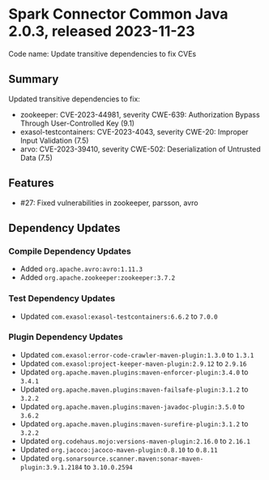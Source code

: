 # Spark Connector Common Java 2.0.3, released 2023-11-23

Code name: Update transitive dependencies to fix CVEs

## Summary
Updated transitive dependencies to fix:
* zookeeper: CVE-2023-44981, severity CWE-639: Authorization Bypass Through User-Controlled Key (9.1)
* exasol-testcontainers: CVE-2023-4043, severity CWE-20: Improper Input Validation (7.5)
* arvo: CVE-2023-39410, severity CWE-502: Deserialization of Untrusted Data (7.5)

## Features

* #27: Fixed vulnerabilities in zookeeper, parsson, avro

## Dependency Updates

### Compile Dependency Updates

* Added `org.apache.avro:avro:1.11.3`
* Added `org.apache.zookeeper:zookeeper:3.7.2`

### Test Dependency Updates

* Updated `com.exasol:exasol-testcontainers:6.6.2` to `7.0.0`

### Plugin Dependency Updates

* Updated `com.exasol:error-code-crawler-maven-plugin:1.3.0` to `1.3.1`
* Updated `com.exasol:project-keeper-maven-plugin:2.9.12` to `2.9.16`
* Updated `org.apache.maven.plugins:maven-enforcer-plugin:3.4.0` to `3.4.1`
* Updated `org.apache.maven.plugins:maven-failsafe-plugin:3.1.2` to `3.2.2`
* Updated `org.apache.maven.plugins:maven-javadoc-plugin:3.5.0` to `3.6.2`
* Updated `org.apache.maven.plugins:maven-surefire-plugin:3.1.2` to `3.2.2`
* Updated `org.codehaus.mojo:versions-maven-plugin:2.16.0` to `2.16.1`
* Updated `org.jacoco:jacoco-maven-plugin:0.8.10` to `0.8.11`
* Updated `org.sonarsource.scanner.maven:sonar-maven-plugin:3.9.1.2184` to `3.10.0.2594`

